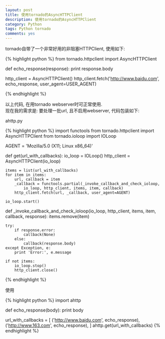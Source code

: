 ```yaml
---
layout: post
title: 使用tornado的AsyncHTTPClient
description: 使用tornado的AsyncHTTPClient
category: Python
tags: Python tornado
comments: yes
---
```


tornado自带了一个非常好用的非阻塞HTTPClient, 使用如下:

{% highlight python %}
from tornado.httpclient import AsyncHTTPClient

def echo_response(response):
    print response.body


http_client = AsyncHTTPClient()
http_client.fetch('http://www.baidu.com', echo_response, 
    user_agent=USER_AGENT)

{% endhighlight %}

以上代码, 在用tornado webserver时可正常使用.  
现在我的需求是: 要处理一批url, 且不启用webserver, 代码包装如下:

ahttp.py

{% highlight python %}
import functools
from tornado.httpclient import AsyncHTTPClient
from tornado.ioloop import IOLoop

AGENT = 'Mozilla/5.0 (X11; Linux x86_64)'


def get(url_with_callbacks):
    io_loop = IOLoop()
    http_client = AsyncHTTPClient(io_loop)

    items = list(url_with_callbacks)
    for item in items:
        url, callback = item
        _callback = functools.partial(_invoke_callback_and_check_ioloop, 
            io_loop, http_client, items, item, callback)
        http_client.fetch(url, _callback, user_agent=AGENT)

    io_loop.start()


def _invoke_callback_and_check_ioloop(io_loop, http_client, items, 
                                      item, callback, response):
    items.remove(item)

    try:
        if response.error:
            callback(None)
        else:
            callback(response.body)
    except Exception, e:
        print 'Error:', e.message

    if not items:
        io_loop.stop()
        http_client.close()

{% endhighlight %}


使用

{% highlight python %}
import ahttp

def echo_response(body):
    print body

url_with_callbacks = [
    ('http://www.baidu.com', echo_response),
    ('http://www.163.com', echo_response),
]
ahttp.get(url_with_callbacks)
{% endhighlight %}

